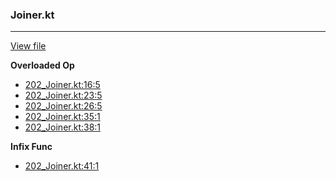 ### Joiner.kt
---
[View file](../files/202_Joiner.kt)

**Overloaded Op**

 - [202_Joiner.kt:16:5](../files/202_Joiner.kt#L16)
 - [202_Joiner.kt:23:5](../files/202_Joiner.kt#L23)
 - [202_Joiner.kt:26:5](../files/202_Joiner.kt#L26)
 - [202_Joiner.kt:35:1](../files/202_Joiner.kt#L35)
 - [202_Joiner.kt:38:1](../files/202_Joiner.kt#L38)

**Infix Func**

 - [202_Joiner.kt:41:1](../files/202_Joiner.kt#L41)

